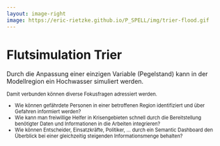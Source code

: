 ```yaml
---
layout: image-right
image: https://eric-rietzke.github.io/P_SPELL/img/trier-flood.gif
---
```


# Flutsimulation Trier

Durch die Anpassung einer einzigen Variable (Pegelstand) kann in der Modellregion ein Hochwasser simuliert werden.

<div style="font-size: 80%">

Damit verbunden können diverse Fokusfragen adressiert werden.
* Wie können gefährdete Personen in einer betroffenen Region identifiziert und über Gefahren informiert werden? 
* Wie kann man freiwillige Helfer in Krisengebieten schnell durch die Bereitstellung benötigter Daten und Informationen in die Arbeiten integrieren? 
* Wie können Entscheider, Einsatzkräfte, Politiker, … durch ein Semantic Dashboard den Überblick bei einer gleichzeitig steigenden Informationsmenge behalten?

</div>

